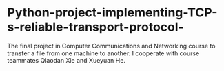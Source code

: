 # Python-project-implementing-TCP-s-reliable-transport-protocol-
The final project in Computer Communications and Networking course to transfer a file from one machine to another.
I cooperate with course teammates Qiaodan Xie and Xueyuan He.
